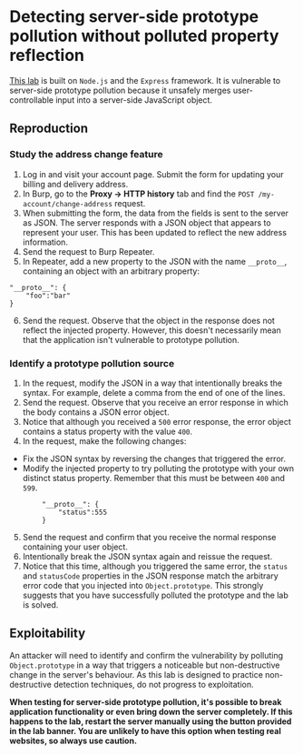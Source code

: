 # Detecting server-side prototype pollution without polluted property reflection

[This lab](https://portswigger.net/web-security/prototype-pollution/server-side/lab-detecting-server-side-prototype-pollution-without-polluted-property-reflection) is built on `Node.js` and the `Express` framework. It is vulnerable to server-side prototype pollution because it unsafely merges user-controllable input into a server-side JavaScript object. 

## Reproduction

### Study the address change feature

1. Log in and visit your account page. Submit the form for updating your billing and delivery address.
2. In Burp, go to the **Proxy -> HTTP history** tab and find the `POST /my-account/change-address` request.
3. When submitting the form, the data from the fields is sent to the server as JSON. The server responds with a JSON object that appears to represent your user. This has been updated to reflect the new address information.
4. Send the request to Burp Repeater.
5. In Repeater, add a new property to the JSON with the name `__proto__`, containing an object with an arbitrary property:

```text
"__proto__": {
    "foo":"bar"
}
```

6. Send the request. Observe that the object in the response does not reflect the injected property. However, this doesn't necessarily mean that the application isn't vulnerable to prototype pollution.

### Identify a prototype pollution source

1. In the request, modify the JSON in a way that intentionally breaks the syntax. For example, delete a comma from the end of one of the lines.
2. Send the request. Observe that you receive an error response in which the body contains a JSON error object.
3. Notice that although you received a `500` error response, the error object contains a status property with the value `400`.
4. In the request, make the following changes:

* Fix the JSON syntax by reversing the changes that triggered the error.
* Modify the injected property to try polluting the prototype with your own distinct status property. Remember that this must be between `400` and `599`.

```text
        "__proto__": {
            "status":555
        }
```

5. Send the request and confirm that you receive the normal response containing your user object.
6. Intentionally break the JSON syntax again and reissue the request.
7. Notice that this time, although you triggered the same error, the `status` and `statusCode` properties in the JSON response match the arbitrary error code that you injected into `Object.prototype`. This strongly suggests that you have successfully polluted the prototype and the lab is solved.

## Exploitability

An attacker will need to identify and confirm the vulnerability by polluting `Object.prototype` in a way that triggers a noticeable but non-destructive change in the server's behaviour. As this lab is designed to practice non-destructive detection techniques, do not progress to exploitation.

**When testing for server-side prototype pollution, it's possible to break application functionality or even bring down the server completely. If this happens to the lab, restart the server manually using the button provided in the lab banner. You are unlikely to have this option when testing real websites, so always use caution.**
